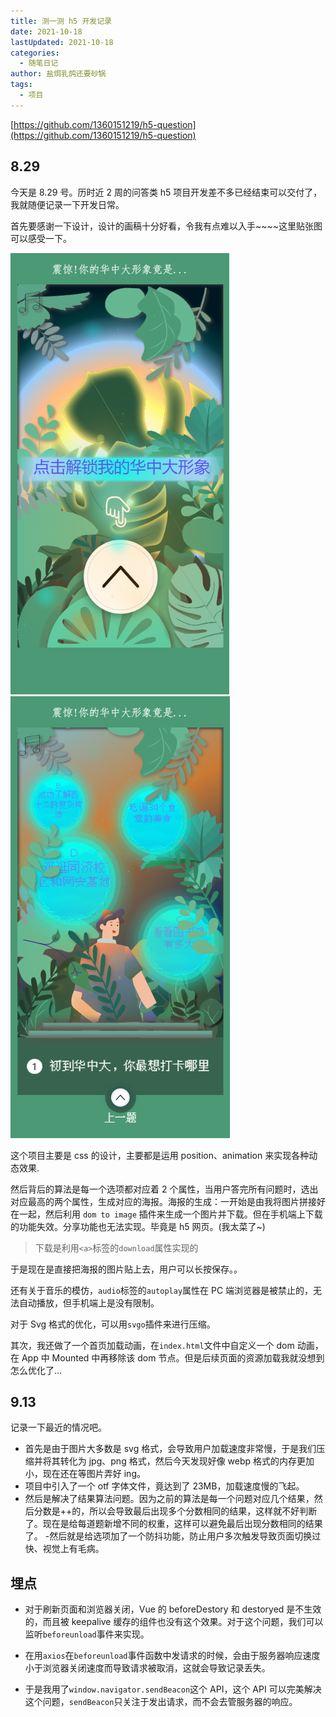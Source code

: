 ```yaml
---
title: 测一测 h5 开发记录
date: 2021-10-18
lastUpdated: 2021-10-18
categories:
  - 随笔日记
author: 盐焗乳鸽还要砂锅
tags:
  - 项目
---
```


[https://github.com/1360151219/h5-question](https://github.com/1360151219/h5-question)

## 8.29

今天是 8.29 号。历时近 2 周的问答类 h5 项目开发差不多已经结束可以交付了，我就随便记录一下开发日常。

首先要感谢一下设计，设计的画稿十分好看，令我有点难以入手~~~~这里贴张图可以感受一下。

![](../imgs/QA-h5/QA1.png)
![](../imgs/QA-h5/QA2.png)

这个项目主要是 css 的设计，主要都是运用 position、animation 来实现各种动态效果.

然后背后的算法是每一个选项都对应着 2 个属性，当用户答完所有问题时，选出对应最高的两个属性，生成对应的海报。海报的生成：一开始是由我将图片拼接好在一起，然后利用 `dom to image` 插件来生成一个图片并下载。但在手机端上下载的功能失效。分享功能也无法实现。毕竟是 h5 网页。(我太菜了~)

> 下载是利用`<a>`标签的`download`属性实现的

于是现在是直接把海报的图片贴上去，用户可以长按保存。。

还有关于音乐的模仿，`audio`标签的`autoplay`属性在 PC 端浏览器是被禁止的，无法自动播放，但手机端上是没有限制。

对于 Svg 格式的优化，可以用`svgo`插件来进行压缩。

其次，我还做了一个首页加载动画，在`index.html`文件中自定义一个 dom 动画，在 App 中 Mounted 中再移除该 dom 节点。但是后续页面的资源加载我就没想到怎么优化了...

## 9.13

记录一下最近的情况吧。

- 首先是由于图片大多数是 svg 格式，会导致用户加载速度非常慢，于是我们压缩并将其转化为 jpg、png 格式，然后今天发现好像 webp 格式的内存更加小，现在还在等图片弄好 ing。
- 项目中引入了一个 otf 字体文件，竟达到了 23MB，加载速度慢的飞起。
- 然后是解决了结果算法问题。因为之前的算法是每一个问题对应几个结果，然后分数是++的，所以会导致最后出现多个分数相同的结果，这样就不好判断了。现在是给每道题新增不同的权重，这样可以避免最后出现分数相同的结果了。 -然后就是给选项加了一个防抖功能，防止用户多次触发导致页面切换过快、视觉上有毛病。

## 埋点

- 对于刷新页面和浏览器关闭，Vue 的 beforeDestory 和 destoryed 是不生效的，而且被 keepalive 缓存的组件也没有这个效果。对于这个问题，我们可以监听`beforeunload`事件来实现。

- 在用`axios`在`beforeunload`事件函数中发请求的时候，会由于服务器响应速度小于浏览器关闭速度而导致请求被取消，这就会导致记录丢失。

- 于是我用了`window.navigator.sendBeacon`这个 API，这个 API 可以完美解决这个问题，`sendBeacon`只关注于发出请求，而不会去管服务器的响应。
